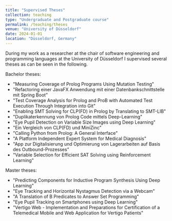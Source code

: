 ```yaml
---
title: "Supervised Theses"
collection: teaching
type: "Undergraduate and Postgraduate course"
permalink: /teaching/theses
venue: "University of Düsseldorf"
date: 2024-01-01
location: "Düsseldorf, Germany"
---
```


During my work as a researcher at the chair of software engineering and programming languages at the University of Düsseldorf I supervised several theses as can be seen in the following.

Bachelor theses:
- "Measuring Coverage of Prolog Programs Using Mutation Testing"
- "Refactoring einer JavaFX Anwendung mit einer Datenbankschnittstelle mit Spring Boot"
- "Test Coverage Analysis for Prolog and ProB with Automated Test Execution Through Integration into Git"
- "Enabling SMT Solving for CLP(FD) in Prolog by Translating to SMT-LIB"
- "Duplikaterkennung von Prolog Code mittels Deep-Learning"
- "Eye Pupil Detection on Variable Size Images using Deep Learning"
- "Ein Vergleich von CLP(FD) und MiniZinc"
- "Calling Python from Prolog: A General Interface"
- "A Platform Independent Expert System for Medical Diagnosis"
- "App zur Digitalisierung und Optimierung von Lagerarbeiten auf Basis des Outbound-Prozesses"
- "Variable Selection for Efficient SAT Solving using Reinforcement Learning"

Master theses:
- "Predicting Components for Inductive Program Synthesis Using Deep Learning"
- "Eye Tracking and Horizontal Nystagmus Detection via a Webcam"
- "A Translation of B Predicates to Answer Set Programming"
- "Eye Pupil Tracking on Smartphones using Deep Learning"
- "Vertigo Web - Implementation and Preparations for Certification of a Telemedical Mobile and Web Application for Vertigo Patients"

